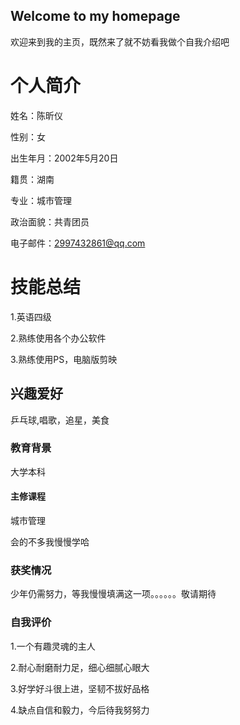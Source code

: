 ## Welcome to my homepage
欢迎来到我的主页，既然来了就不妨看我做个自我介绍吧


# 个人简介
姓名：陈昕仪 

性别：女

出生年月：2002年5月20日

籍贯：湖南

专业：城市管理

政治面貌：共青团员

电子邮件：2997432861@qq.com

# 技能总结
1.英语四级

2.熟练使用各个办公软件

3.熟练使用PS，电脑版剪映

## 兴趣爱好
乒乓球,唱歌，追星，美食

### 教育背景
大学本科

#### 主修课程
城市管理


会的不多我慢慢学哈

### 获奖情况
少年仍需努力，等我慢慢填满这一项。。。。。。敬请期待

### 自我评价
1.一个有趣灵魂的主人

2.耐心耐磨耐力足，细心细腻心眼大

3.好学好斗很上进，坚韧不拔好品格

4.缺点自信和毅力，今后待我努努力
